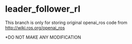 # leader_follower_rl

This branch is only for storing original openai_ros code from http://wiki.ros.org/openai_ros

*DO NOT MAKE ANY MODIFICATION
